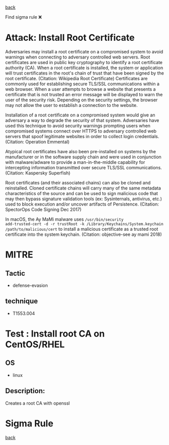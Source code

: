 
[back](../index.md)

Find sigma rule :x: 

# Attack: Install Root Certificate 

Adversaries may install a root certificate on a compromised system to avoid warnings when connecting to adversary controlled web servers. Root certificates are used in public key cryptography to identify a root certificate authority (CA). When a root certificate is installed, the system or application will trust certificates in the root's chain of trust that have been signed by the root certificate. (Citation: Wikipedia Root Certificate) Certificates are commonly used for establishing secure TLS/SSL communications within a web browser. When a user attempts to browse a website that presents a certificate that is not trusted an error message will be displayed to warn the user of the security risk. Depending on the security settings, the browser may not allow the user to establish a connection to the website.

Installation of a root certificate on a compromised system would give an adversary a way to degrade the security of that system. Adversaries have used this technique to avoid security warnings prompting users when compromised systems connect over HTTPS to adversary controlled web servers that spoof legitimate websites in order to collect login credentials. (Citation: Operation Emmental)

Atypical root certificates have also been pre-installed on systems by the manufacturer or in the software supply chain and were used in conjunction with malware/adware to provide a man-in-the-middle capability for intercepting information transmitted over secure TLS/SSL communications. (Citation: Kaspersky Superfish)

Root certificates (and their associated chains) can also be cloned and reinstalled. Cloned certificate chains will carry many of the same metadata characteristics of the source and can be used to sign malicious code that may then bypass signature validation tools (ex: Sysinternals, antivirus, etc.) used to block execution and/or uncover artifacts of Persistence. (Citation: SpectorOps Code Signing Dec 2017)

In macOS, the Ay MaMi malware uses <code>/usr/bin/security add-trusted-cert -d -r trustRoot -k /Library/Keychains/System.keychain /path/to/malicious/cert</code> to install a malicious certificate as a trusted root certificate into the system keychain. (Citation: objective-see ay mami 2018)

# MITRE
## Tactic
  - defense-evasion


## technique
  - T1553.004


# Test : Install root CA on CentOS/RHEL
## OS
  - linux


## Description:
Creates a root CA with openssl


# Sigma Rule


[back](../index.md)
